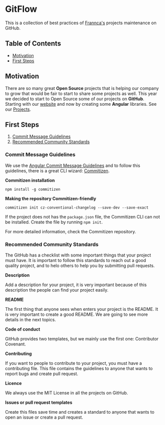 # GitFlow

This is a collection of best practices of [Frannca's](https://github.com/Frannca/frannca) projects maintenance on 
GitHub.

## Table of Contents

- [Motivation](#motivation)
- [First Steps](#first-steps)

## Motivation

There are so many great **Open Source** projects that is helping our company to grow that would be fair to start to 
share some projects as well. This year we decided to start to Open Source some of our projects on **GitHub**. 
Starting with our [website](http://frannca.com) and now by creating some **Angular** libraries. See our 
[Projects](#projects).


## First Steps

1. [Commit Message Guidelines](#commit-message-guidelines)
2. [Recommended Community Standards](#recommended-community-standards)

### Commit Message Guidelines

We use the [Angular Commit Message Guidelines](https://github.com/angular/angular.js/blob/master/DEVELOPERS.md#commits) 
and to follow this guidelines, there is a great CLI wizard: [Commitizen](https://github.com/commitizen/cz-cli).

**Commitizen installation**

```
npm install -g commitizen
```

**Making the repository Commitizen-friendly**

```
commitizen init cz-conventional-changelog --save-dev --save-exact
```

If the project does not has the `package.json` file, the Commitizen CLI can not be installed. Create the file by 
running `npm init`.

For more detailed information, check the Commitizen repository.

### Recommended Community Standards

The GitHub has a checklist with some important things that your project must have. It is important to follow this 
standards to reach out a good quality project, and to helo others to help you by submitting pull requests.

**Description**

Add a description for your project, it is very important because of this description the people can find your project 
easily.

**README**

The first thing that anyone sees when enters your project is the README. It is very important to create a good README. 
We are going to see more details in the next topics. 

**Code of conduct**

GitHub provides two templates, but we mainly use the first one: Contributor Covenant.

**Contributing**

If you want to people to contribute to your project, you must have a contributing file. This file contains the 
guidelines to anyone that wants to report bugs and create pull request.

**Licence**

We always use the MIT License in all the projects on GitHub.

**Issues or pull request templates**

Create this files save time and creates a standard to anyone that wants to open an issue or create a pull request.
